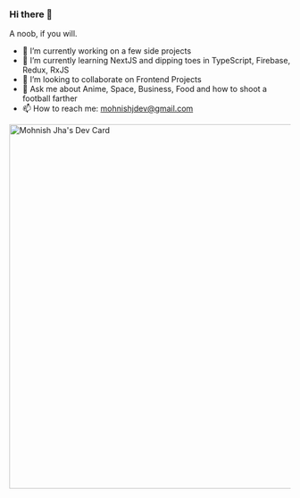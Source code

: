 ### Hi there 👋

A noob, if you will.

- 🔭 I’m currently working on a few side projects
- 🌱 I’m currently learning NextJS and dipping toes in TypeScript, Firebase, Redux, RxJS
- 👯 I’m looking to collaborate on Frontend Projects
- 💬 Ask me about Anime, Space, Business, Food and how to shoot a football farther
- 📫 How to reach me: mohnishjdev@gmail.com


<a href="https://app.daily.dev/mohnish"><img src="https://api.daily.dev/devcards/v2/943ztlTc4qWV5YOqmP7jw.png?type=wide&r=cqt" width="652" alt="Mohnish Jha's Dev Card"/></a>
